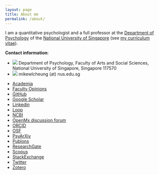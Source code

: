 ```yaml
---
layout: page
title: About me
permalink: /about/
---
```


I am a quantitative psychologist and a full professor at the [Department of Psychology](http://www.fas.nus.edu.sg/psy/) of the [National University of Singapore](http://www.nus.edu.sg/) (see [my curriculum vitae](../files/mike_CV.pdf)).

**Contact information**:

* ![](../images/note.gif) Department of Psychology, Faculty of Arts and Social Sciences, National University of Singapore, Singapore 117570
* ![](../images/mailbox.gif) mikewlcheung (at) nus.edu.sg
-   [Academia](http://nus.academia.edu/MikeCheung)
-   [Faculty Opinions](https://facultyopinions.com/prime/thefaculty/member/1135702)
-   [GitHub](https://github.com/mikewlcheung)
-   [Google Scholar](http://scholar.google.com.sg/citations?user=kuTjTlsAAAAJ)
-   [Linkedin](https://sg.linkedin.com/in/mike-cheung-82154849)
-   [Loop](http://loop.frontiersin.org/people/8270/overview)
-   [NCBI](https://www.ncbi.nlm.nih.gov/myncbi/10cRnJ6ievskvn/bibliography/public/)
-   [OpenMx discussion forum](https://openmx.ssri.psu.edu/users/mike-cheung/track)
-   [ORCID](http://orcid.org/0000-0003-0113-0758)
-   [OSF](https://osf.io/j7fzn/)
-   [PsyArXiv](https://psyarxiv.com/discover?q=%22Mike%20Cheung%22)
-   [Publons](https://publons.com/author/794564/mike-w-l-cheung#profile)
-   [ResearchGate](https://www.researchgate.net/profile/Mike_Cheung2)
-   [Scopus](https://www.scopus.com/authid/detail.uri?authorId=7201897549)
-   [StackExchange](http://stats.stackexchange.com/users/25367/mike-cheung)
-   [Twitter](https://twitter.com/mikewlcheung)
-   [Zotero](https://www.zotero.org/mikewlcheung)

